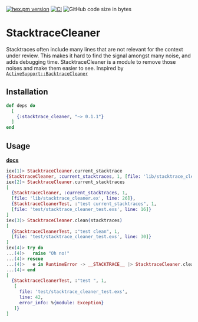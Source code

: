 <!-- @format -->

[![hex.pm version](https://img.shields.io/hexpm/v/ltsv.svg)](https://hex.pm/packages/stacktrace_cleaner)
[![CI](https://github.com/tashirosota/stacktrace_cleaner/actions/workflows/ci.yml/badge.svg)](https://github.com/tashirosota/stacktrace_cleaner/actions/workflows/ci.yml)
![GitHub code size in bytes](https://img.shields.io/github/languages/code-size/tashirosota/stacktrace_cleaner)

# StacktraceCleaner

Stacktraces often include many lines that are not relevant for the context under review.
This makes it hard to find the signal amongst many noise, and adds debugging time.
StacktraceCleaner is a module to remove those noises and make them easier to see.
Inspired by [`ActiveSupport::BacktraceCleaner`](https://github.com/rails/rails/blob/main/activesupport/lib/active_support/backtrace_cleaner.rb)

## Installation

```elixir
def deps do
  [
    {:stacktrace_cleaner, "~> 0.1.1"}
  ]
end
```

## Usage

**[docs](https://hexdocs.pm/stacktrace_cleaner)**

```elixir
iex(1)> StacktraceCleaner.current_stacktrace
{StacktraceCleaner, :current_stacktraces, 1, [file: 'lib/stacktrace_cleaner.ex', line: 26]}
iex(2)> StacktraceCleaner.current_stacktraces
[
  {StacktraceCleaner, :current_stacktraces, 1,
  [file: 'lib/stacktrace_cleaner.ex', line: 26]},
  {StacktraceCleanerTest, :"test current_stacktraces", 1,
  [file: 'test/stacktrace_cleaner_test.exs', line: 16]}
]
iex(3)> StacktraceCleaner.clean(stacktraces)
[
  {StacktraceCleanerTest, :"test clean", 1,
  [file: 'test/stacktrace_cleaner_test.exs', line: 30]}
]
iex(4)> try do
...(4)>   raise "Oh no!"
...(4)> rescue
...(4)>   e in RuntimeError -> __STACKTRACE__ |> StacktraceCleaner.clean |> IO.inspect
...(4)> end
[
  {StacktraceCleanerTest, :"test ", 1,
   [
     file: 'test/stacktrace_cleaner_test.exs',
     line: 42,
     error_info: %{module: Exception}
   ]}
]
```
